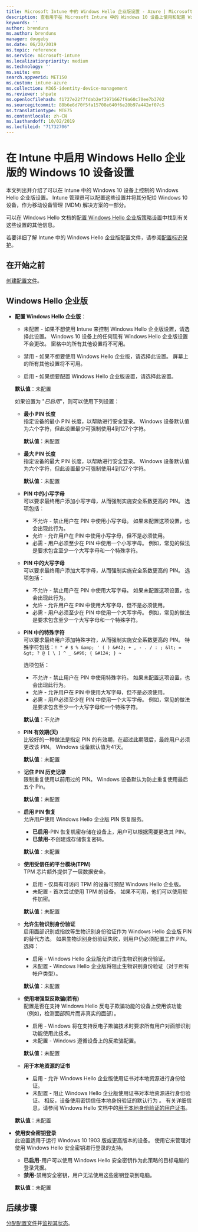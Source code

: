 ```yaml
---
title: Microsoft Intune 中的 Windows Hello 企业版设置 - Azure | Microsoft Docs
description: 查看用于在 Microsoft Intune 中的 Windows 10 设备上使用和配置 Windows Hello 企业版的标识保护配置文件中的所有 PIN、生物识别和反欺骗设置的列表。
keywords: ''
author: brenduns
ms.author: brenduns
manager: dougeby
ms.date: 06/20/2019
ms.topic: reference
ms.service: microsoft-intune
ms.localizationpriority: medium
ms.technology: ''
ms.suite: ems
search.appverid: MET150
ms.custom: intune-azure
ms.collection: M365-identity-device-management
ms.reviewer: shpate
ms.openlocfilehash: f1727e22f7fdab2ef3971667f9a60c70ee7b3702
ms.sourcegitcommit: 88b6e6d70f5fa15708e640f6e20b97a442ef07c5
ms.translationtype: MTE75
ms.contentlocale: zh-CN
ms.lasthandoff: 10/02/2019
ms.locfileid: "71732706"
---
```

# <a name="windows-10-device-settings-to-enable-windows-hello-for-business-in-intune"></a>在 Intune 中启用 Windows Hello 企业版的 Windows 10 设备设置

本文列出并介绍了可以在 Intune 中的 Windows 10 设备上控制的 Windows Hello 企业版设置。 Intune 管理员可以配置这些设置并将其分配给 Windows 10 设备，作为移动设备管理 (MDM) 解决方案的一部分。 

可以在 WIndows Hello 文档的[配置 Windows Hello 企业版策略设置](https://docs.microsoft.com/windows/security/identity-protection/hello-for-business/hello-cert-trust-policy-settings)中找到有关这些设置的其他信息。


若要详细了解 Intune 中的 Windows Hello 企业版配置文件，请参阅[配置标识保护](identity-protection-configure.md)。

## <a name="before-you-begin"></a>在开始之前

[创建配置文件](identity-protection-configure.md#create-the-device-profile)。

## <a name="windows-hello-for-business"></a>Windows Hello 企业版
- **配置 Windows Hello 企业版**：
  - 未配置  - 如果不想使用 Intune 来控制 Windows Hello 企业版设置，请选择此设置。 Windows 10 设备上的任何现有 Windows Hello 企业版设置不会更改。 窗格中的所有其他设置将不可用。

  - 禁用  - 如果不想要使用 Windows Hello 企业版，请选择此设置。 屏幕上的所有其他设置将不可用。
  - 启用  - 如果想要配置 Windows Hello 企业版设置，请选择此设置。  
  
  **默认值**：未配置

  如果设置为 "*已启用*"，则可以使用下列设置：

  - **最小 PIN 长度**  
    指定设备的最小 PIN 长度，以帮助进行安全登录。 Windows 设备默认值为六个字符，但此设置最少可强制使用4到127个字符。 

    **默认值**：未配置 

  - **最大 PIN 长度**  
  指定设备的最大 PIN 长度，以帮助进行安全登录。 Windows 设备默认值为六个字符，但此设置最少可强制使用4到127个字符。  

    **默认值**：未配置   

  - **PIN 中的小写字母**  
    可以要求最终用户添加小写字母，从而强制实施安全系数更高的 PIN。 选项包括：

    - 不允许  - 禁止用户在 PIN 中使用小写字母。 如果未配置这项设置，也会出现此行为。
    - 允许  - 允许用户在 PIN 中使用小写字母，但不是必须使用。
    - 必需  - 用户必须至少在 PIN 中使用一个小写字母。 例如，常见的做法是要求包含至少一个大写字母和一个特殊字符。

  - **PIN 中的大写字母**  
    可以要求最终用户添加大写字母，从而强制实施安全系数更高的 PIN。 选项包括：

    - 不允许  - 禁止用户在 PIN 中使用大写字母。 如果未配置这项设置，也会出现此行为。
    - 允许  - 允许用户在 PIN 中使用大写字母，但不是必须使用。
    - 必需  - 用户必须至少在 PIN 中使用一个大写字母。 例如，常见的做法是要求包含至少一个大写字母和一个特殊字符。

  - **PIN 中的特殊字符**  
    可以要求最终用户添加特殊字符，从而强制实施安全系数更高的 PIN。 特殊字符包括：`! " # $ % &amp; ' ( ) &#42; + , - . / : ; &lt; = &gt; ? @ [ \ ] ^ _ &#96; { &#124; } ~`  

    选项包括：
    - 不允许  - 禁止用户在 PIN 中使用特殊字符。 如果未配置这项设置，也会出现此行为。
    - 允许  - 允许用户在 PIN 中使用大写字母，但不是必须使用。
    - 必需  - 用户必须至少在 PIN 中使用一个大写字母。 例如，常见的做法是要求包含至少一个大写字母和一个特殊字符。

    **默认值**：不允许

  - **PIN 有效期(天)**  
    比较好的一种做法是指定 PIN 的有效期，在超过此期限后，最终用户必须更改该 PIN。 Windows 设备默认值为41天。

    **默认值**：未配置

  - **记住 PIN 历史记录**  
    限制重复使用以前用过的 PIN。 Windows 设备默认为防止重复使用最后五个 Pin。  

    **默认值**：未配置  

  - **启用 PIN 恢复**   
    允许用户使用 Windows Hello 企业版 PIN 恢复服务。 
    
    - **已启用**-PIN 恢复机密存储在设备上，用户可以根据需要更改其 PIN。  
    - **已禁用**-不创建或存储恢复密码。

    **默认值**：未配置

  - **使用受信任的平台模块(TPM)**    
    TPM 芯片额外提供了一层数据安全。  

    - 启用  - 仅具有可访问 TPM 的设备可预配 Windows Hello 企业版。
    - 未配置  - 首次尝试使用 TPM 的设备。 如果不可用，他们可以使用软件加密。
    
    **默认值**：未配置

  - **允许生物识别身份验证**  
     启用面部识别或指纹等生物识别身份验证作为 Windows Hello 企业版 PIN 的替代方法。 如果生物识别身份验证失败，则用户仍必须配置工作 PIN。 选择：

    - 启用  - Windows Hello 企业版允许进行生物识别身份验证。
    - 未配置  - Windows Hello 企业版将阻止生物识别身份验证（对于所有帐户类型）。

    **默认值**：未配置

  - **使用增强型反欺骗(若有)**  
    配置是否在支持 Windows Hello 反电子欺骗功能的设备上使用该功能（例如，检测面部照片而非真实的面部）。  
    - 启用  - Windows 将在支持反电子欺骗技术时要求所有用户对面部识别功能使用此技术。
    - 未配置  - Windows 遵循设备上的反欺骗配置。

    **默认值**：未配置

  - **用于本地资源的证书**  

    - 启用  - 允许 Windows Hello 企业版使用证书对本地资源进行身份验证。
    - 未配置  - 阻止 Windows Hello 企业版使用证书对本地资源进行身份验证。 相反，设备使用密钥信任本地身份验证的默认行为  。 有关详细信息，请参阅 Windows Hello 文档中的[用于本地身份验证的用户证书](https://docs.microsoft.com/windows/security/identity-protection/hello-for-business/hello-cert-trust-policy-settings#use-certificate-for-on-premises-authentication)。  

  **默认值**：未配置

- **使用安全密钥登录**  
  此设置适用于运行 Windows 10 1903 版或更高版本的设备。 使用它来管理对使用 Windows Hello 安全密钥进行登录的支持。  

  - **已启用**-用户可以使用 Windows Hello 安全密钥作为此策略的目标电脑的登录凭据。 
  - **禁用**-禁用安全密钥，用户无法使用这些密钥登录到电脑。   

  **默认值**：未配置

## <a name="next-steps"></a>后续步骤

[分配配置文件](../configuration/device-profile-assign.md)并[监视其状态](../configuration/device-profile-monitor.md)。
